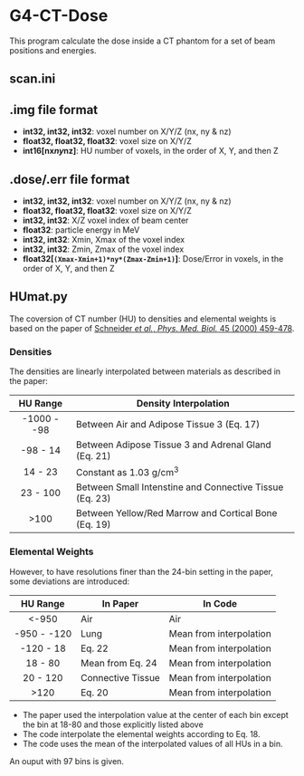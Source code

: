# G4-CT-Dose
This program calculate the dose inside a CT phantom for a set of beam positions and energies.

## scan.ini

## .img file format
* **int32, int32, int32**: voxel number on X/Y/Z (nx, ny & nz)
* **float32, float32, float32**: voxel size on X/Y/Z
* **int16[nx*ny*nz]**: HU number of voxels, in the order of X, Y, and then Z

## .dose/.err file format
* **int32, int32, int32**: voxel number on X/Y/Z (nx, ny & nz)
* **float32, float32, float32**: voxel size on X/Y/Z
* **int32, int32**: X/Z voxel index of beam center
* **float32**: particle energy in MeV
* **int32, int32**: Xmin, Xmax of the voxel index
* **int32, int32**: Zmin, Zmax of the voxel index
* **float32[`(Xmax-Xmin+1)*ny*(Zmax-Zmin+1)`]**: Dose/Error in voxels, in the order of X, Y, and then Z

## HUmat.py
The coversion of CT number (HU) to densities and elemental weights is based on the paper of [Schneider _et al._, _Phys. Med. Biol._ 45 (2000) 459-478](https://doi.org/10.1088/0031-9155/45/2/314).  
### Densities
The densities are linearly interpolated between materials as described in the paper:

HU Range | Density Interpolation
  :---:  |----------------
-1000 - -98 | Between Air and Adipose Tissue 3 (Eq. 17)
-98 - 14 | Between Adipose Tissue 3 and Adrenal Gland (Eq. 21)
14 - 23 | Constant as 1.03 g/cm<sup>3</sup>
23 - 100 | Between Small Intenstine and Connective Tissue (Eq. 23)
\>100 | Between Yellow/Red Marrow and Cortical Bone (Eq. 19)

### Elemental Weights
However, to have resolutions finer than the 24-bin setting in the paper, some deviations are introduced:

HU Range | In Paper | In Code
  :---:  |----------|--------
<-950 | Air | Air
-950 - -120 | Lung | Mean from interpolation
-120 - 18 | Eq. 22 | Mean from interpolation
18 - 80 | Mean from Eq. 24 | Mean from interpolation
20 - 120 | Connective Tissue | Mean from interpolation
\>120 | Eq. 20 | Mean from interpolation

* The paper used the interpolation value at the center of each bin except the bin at 18-80 and those explicitly listed above
* The code interpolate the elemental weights according to Eq. 18.
* The code uses the mean of the interpolated values of all HUs in a bin.

An ouput with 97 bins is given.